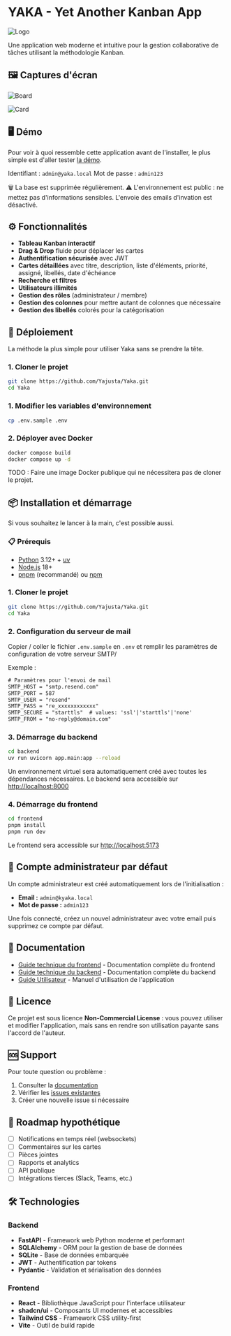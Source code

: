 
# YAKA - Yet Another Kanban App

![Logo](https://raw.githubusercontent.com/Yajusta/Yaka/refs/heads/main/frontend/public/yaka.ico)

Une application web moderne et intuitive pour la gestion collaborative de tâches utilisant la méthodologie Kanban.

## 🖼️ Captures d'écran

![Board](./docs/screenshot-001.png)

![Card](./docs/screenshot-002.png)

## 🖥️ Démo

Pour voir à quoi ressemble cette application avant de l'installer, le plus simple est d'aller tester [la démo](https://yaka-demo.yajusta.fr/).

Identifiant : `admin@yaka.local`
Mot de passe : `admin123`

🗑️ La base est supprimée régulièrement.
⚠️ L'environnement est public : ne mettez pas d'informations sensibles.
L'envoie des emails d'invation est désactivé.

## ⚙️ Fonctionnalités

- **Tableau Kanban interactif**
- **Drag & Drop** fluide pour déplacer les cartes
- **Authentification sécurisée** avec JWT
- **Cartes détaillées** avec titre, description, liste d'éléments, priorité, assigné, libellés, date d'échéance
- **Recherche et filtres**
- **Utilisateurs illimités**
- **Gestion des rôles** (administrateur / membre)
- **Gestion des colonnes** pour mettre autant de colonnes que nécessaire
- **Gestion des libellés** colorés pour la catégorisation

## 🚀 Déploiement

La méthode la plus simple pour utiliser Yaka sans se prendre la tête.

### 1. Cloner le projet

```bash
git clone https://github.com/Yajusta/Yaka.git
cd Yaka
```

### 1. Modifier les variables d'environnement

```bash
cp .env.sample .env
```

### 2. Déployer avec Docker

```bash
docker compose build
docker compose up -d
```

TODO : Faire une image Docker publique qui ne nécessitera pas de cloner le projet.

## 📦 Installation et démarrage

Si vous souhaitez le lancer à la main, c'est possible aussi.

### 📋 Prérequis

- [Python](https://www.python.org/downloads/) 3.12+ + [uv](https://docs.astral.sh/uv/)
- [Node.js](https://nodejs.org/fr/download) 18+
- [pnpm](https://pnpm.io/) (recommandé) ou [npm](https://www.npmjs.com/)

### 1. Cloner le projet

```bash
git clone https://github.com/Yajusta/Yaka.git
cd Yaka
```

### 2. Configuration du serveur de mail

Copier / coller le fichier `.env.sample` en `.env` et remplir les paramètres de configuration de votre serveur SMTP/

Exemple :

```txt
# Paramètres pour l'envoi de mail
SMTP_HOST = "smtp.resend.com"
SMTP_PORT = 587
SMTP_USER = "resend"
SMTP_PASS = "re_xxxxxxxxxxxx"
SMTP_SECURE = "starttls"  # values: 'ssl'|'starttls'|'none'
SMTP_FROM = "no-reply@domain.com"
```

### 3. Démarrage du backend

```bash
cd backend
uv run uvicorn app.main:app --reload
```

Un environnement virtuel sera automatiquement créé avec toutes les dépendances nécessaires.
Le backend sera accessible sur <http://localhost:8000>

### 4. Démarrage du frontend

```bash
cd frontend
pnpm install
pnpm run dev
```

Le frontend sera accessible sur <http://localhost:5173>

## 👤 Compte administrateur par défaut

Un compte administrateur est créé automatiquement lors de l'initialisation :

- **Email :** `admin@kyaka.local`
- **Mot de passe :** `admin123`

Une fois connecté, créez un nouvel administrateur avec votre email puis supprimez ce compte par défaut.

## 📖 Documentation

- [Guide technique du frontend](docs/frontend-technical-documentation.md) - Documentation complète du frontend
- [Guide technique du backend](docs/backend-technical-documentation.md) - Documentation complète du backend
- [Guide Utilisateur](docs/user-guide.md) - Manuel d'utilisation de l'application

## 📄 Licence

Ce projet est sous licence **Non-Commercial License** : vous pouvez utiliser et modifier l'application, mais sans en rendre son utilisation payante sans l'accord de l'auteur.

## 🆘 Support

Pour toute question ou problème :

1. Consulter la [documentation](docs/)
2. Vérifier les [issues existantes]([../../issues](https://github.com/Yajusta/Yaka/issues))
3. Créer une nouvelle issue si nécessaire

## 🔄 Roadmap hypothétique

- [ ] Notifications en temps réel (websockets)
- [ ] Commentaires sur les cartes
- [ ] Pièces jointes
- [ ] Rapports et analytics
- [ ] API publique
- [ ] Intégrations tierces (Slack, Teams, etc.)

## 🛠️ Technologies

### Backend

- **FastAPI** - Framework web Python moderne et performant
- **SQLAlchemy** - ORM pour la gestion de base de données
- **SQLite** - Base de données embarquée
- **JWT** - Authentification par tokens
- **Pydantic** - Validation et sérialisation des données

### Frontend

- **React** - Bibliothèque JavaScript pour l'interface utilisateur
- **shadcn/ui** - Composants UI modernes et accessibles
- **Tailwind CSS** - Framework CSS utility-first
- **Vite** - Outil de build rapide
